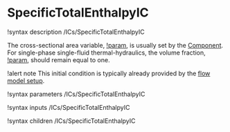 # SpecificTotalEnthalpyIC

!syntax description /ICs/SpecificTotalEnthalpyIC

The cross-sectional area variable, [!param](/ICs/SpecificTotalEnthalpyIC/A),
is usually set by the [Component](syntax/Components/index.md).
For single-phase single-fluid thermal-hydraulics, the volume fraction,
[!param](/ICs/SpecificTotalEnthalpyIC/alpha), should remain
equal to one.

!alert note
This initial condition is typically already provided by the [flow model setup](syntax/FlowModelSetup/index.md).

!syntax parameters /ICs/SpecificTotalEnthalpyIC

!syntax inputs /ICs/SpecificTotalEnthalpyIC

!syntax children /ICs/SpecificTotalEnthalpyIC
